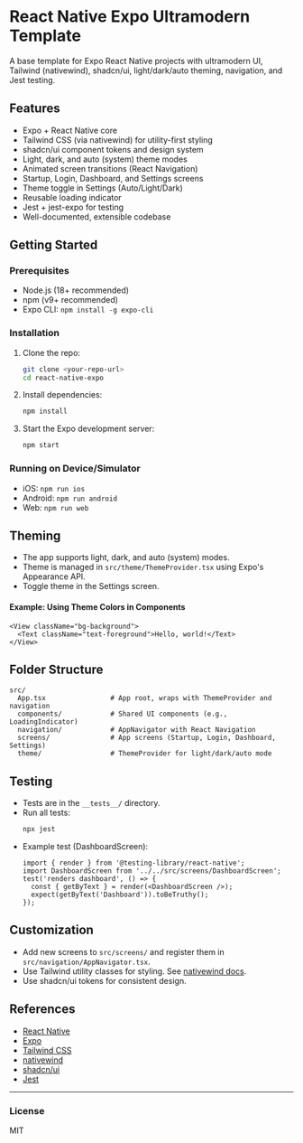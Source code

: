 # React Native Expo Ultramodern Template

A base template for Expo React Native projects with ultramodern UI, Tailwind (nativewind), shadcn/ui, light/dark/auto theming, navigation, and Jest testing.

## Features
- Expo + React Native core
- Tailwind CSS (via nativewind) for utility-first styling
- shadcn/ui component tokens and design system
- Light, dark, and auto (system) theme modes
- Animated screen transitions (React Navigation)
- Startup, Login, Dashboard, and Settings screens
- Theme toggle in Settings (Auto/Light/Dark)
- Reusable loading indicator
- Jest + jest-expo for testing
- Well-documented, extensible codebase

## Getting Started

### Prerequisites
- Node.js (18+ recommended)
- npm (v9+ recommended)
- Expo CLI: `npm install -g expo-cli`

### Installation
1. Clone the repo:
   ```sh
   git clone <your-repo-url>
   cd react-native-expo
   ```
2. Install dependencies:
   ```sh
   npm install
   ```
3. Start the Expo development server:
   ```sh
   npm start
   ```

### Running on Device/Simulator
- iOS: `npm run ios`
- Android: `npm run android`
- Web: `npm run web`

## Theming
- The app supports light, dark, and auto (system) modes.
- Theme is managed in `src/theme/ThemeProvider.tsx` using Expo's Appearance API.
- Toggle theme in the Settings screen.

#### Example: Using Theme Colors in Components
```tsx
<View className="bg-background">
  <Text className="text-foreground">Hello, world!</Text>
</View>
```

## Folder Structure
```
src/
  App.tsx                # App root, wraps with ThemeProvider and navigation
  components/            # Shared UI components (e.g., LoadingIndicator)
  navigation/            # AppNavigator with React Navigation
  screens/               # App screens (Startup, Login, Dashboard, Settings)
  theme/                 # ThemeProvider for light/dark/auto mode
```

## Testing
- Tests are in the `__tests__/` directory.
- Run all tests:
  ```sh
  npx jest
  ```
- Example test (DashboardScreen):
  ```tsx
  import { render } from '@testing-library/react-native';
  import DashboardScreen from '../../src/screens/DashboardScreen';
  test('renders dashboard', () => {
    const { getByText } = render(<DashboardScreen />);
    expect(getByText('Dashboard')).toBeTruthy();
  });
  ```

## Customization
- Add new screens to `src/screens/` and register them in `src/navigation/AppNavigator.tsx`.
- Use Tailwind utility classes for styling. See [nativewind docs](https://www.nativewind.dev/).
- Use shadcn/ui tokens for consistent design.

## References
- [React Native](https://reactnative.dev/docs/getting-started)
- [Expo](https://docs.expo.dev/)
- [Tailwind CSS](https://tailwindcss.com/docs/functions-and-directives)
- [nativewind](https://www.nativewind.dev/)
- [shadcn/ui](https://ui.shadcn.com/docs)
- [Jest](https://jestjs.io/docs/getting-started)

---

### License
MIT
